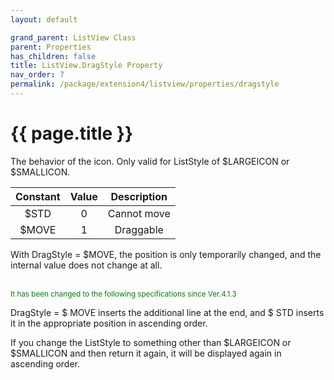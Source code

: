 ```yaml
---
layout: default

grand_parent: ListView Class
parent: Properties
has_children: false
title: ListView.DragStyle Property
nav_order: 7
permalink: /package/extension4/listview/properties/dragstyle
---
```

# {{ page.title }}

The behavior of the icon. Only valid for ListStyle of $LARGEICON or $SMALLICON.

| Constant   | Value |  Description  |
|:----------:|:-----:|:-------------:|
| $STD       |   0   |   Cannot move |
| $MOVE      |   1   |   Draggable   |


With DragStyle = $MOVE, the position is only temporarily changed, and the internal value does not change at all.

<br><small><span style="color:green">It has been changed to the following specifications since Ver.4.1.3</span></small>

DragStyle = $ MOVE inserts the additional line at the end, and $ STD inserts it in the appropriate position in ascending order.

If you change the ListStyle to something other than $LARGEICON or $SMALLICON and then return it again, it will be displayed again in ascending order.